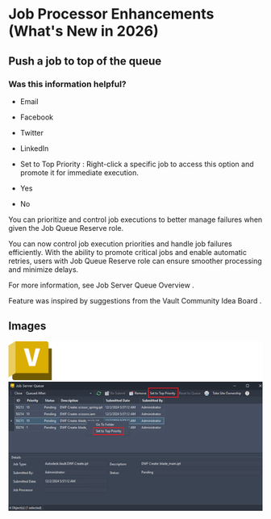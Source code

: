 # Job Processor Enhancements (What's New in 2026)

## Push a job to top of the queue

### Was this information helpful?

- Email

- Facebook

- Twitter

- LinkedIn

- Set to Top Priority : Right-click a specific job to access this option and promote it for immediate execution.

- Yes

- No

You can prioritize and control job executions to better manage failures when given the Job Queue Reserve role.

You can now control job execution priorities and handle job failures efficiently. With the ability to promote critical jobs and enable automatic retries, users with Job Queue Reserve role can ensure smoother processing and minimize delays.

For more information, see Job Server Queue Overview .

Feature was inspired by suggestions from the Vault Community Idea Board .

## Images
![Vault](images/img_01.png)
![](images/img_02.png)
